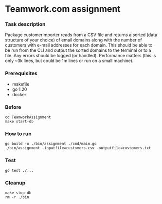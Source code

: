 # Teamwork.com assignment

### Task description
Package customerimporter reads from a CSV file and returns a sorted (data
structure of your choice) of email domains along with the number of customers
with e-mail addresses for each domain.
This should be able to be run from the CLI and output the sorted domains to the terminal or to a file.
Any errors should be logged (or handled).
Performance matters (this is only ~3k lines, but could be 1m lines or run on a small machine).

### Prerequisites
- makefile
- go 1.20
- docker

### Before
```
cd TeamworkAssignment
make start-db
```

### How to run
```
go build -o ./bin/assignment ./cmd/main.go
./bin/assignment -inputfile=customers.csv -outputfile=customers.txt
```

### Test
```
go test ./...
```

### Cleanup
```
make stop-db
rm -r ./bin
```